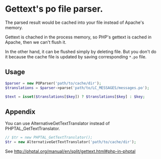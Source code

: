# Gettext's po file parser.

The parsed result would be cached into your file instead of Apache's memory.

Gettext is chached in the process memory, so PHP's gettext is cached in Apache,
then we can't flush it.

In the other hand, it can be flushed simply by deleting file. But you don't
do it because the cache file is updated by saving corresponding `*.po` file.


## Usage

```php
$parser = new POParser('path/to/cache/dir');
$translations = $parser->parse('path/to/LC_MESSAGES/messages.po');

$text = isset($translations[$key]) ? $translations[$key] : $key;
```
## Appendix
You can use AlternativeGetTextTranslator instead of PHPTAL_GetTextTranslator.

```php
// $tr = new PHPTAL_GetTextTranslator();
$tr = new AlternativeGetTextTranslator('path/to/cache/dir');
```

See http://phptal.org/manual/en/split/gettext.html#php-in-phptal

